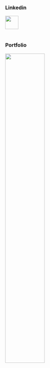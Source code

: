 
<h3>Linkedin</h3>
<a href="https://www.linkedin.com/in/sawankhanchi16/" target="_blank"><img src="https://img.icons8.com/fluent/144/000000/linkedin.png" width="42"/></a>

</br>
</br>


<h3>Portfolio</h3>
<a href="https://sawankhanchi.netlify.app/" target="_blank"><img src="https://images.pexels.com/photos/442574/pexels-photo-442574.jpeg?auto=compress&cs=tinysrgb&dpr=1&w=500" width="50%"/></a>

